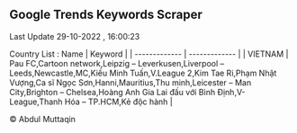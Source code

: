 

## Google Trends Keywords Scraper 
 
Last Update 29-10-2022 , 16:00:23

Country List :
 Name  | Keyword |
| ------------- | ------------- |
| VIETNAM | Pau FC,Cartoon network,Leipzig – Leverkusen,Liverpool – Leeds,Newcastle,MC,Kiều Minh Tuấn,V.League 2,Kim Tae Ri,Phạm Nhật Vượng,Ca sĩ Ngọc Sơn,Hanni,Mauritius,Thu minh,Leicester – Man City,Brighton – Chelsea,Hoàng Anh Gia Lai đấu với Bình Định,V-League,Thanh Hóa – TP.HCM,Kẻ độc hành |



© Abdul Muttaqin 
